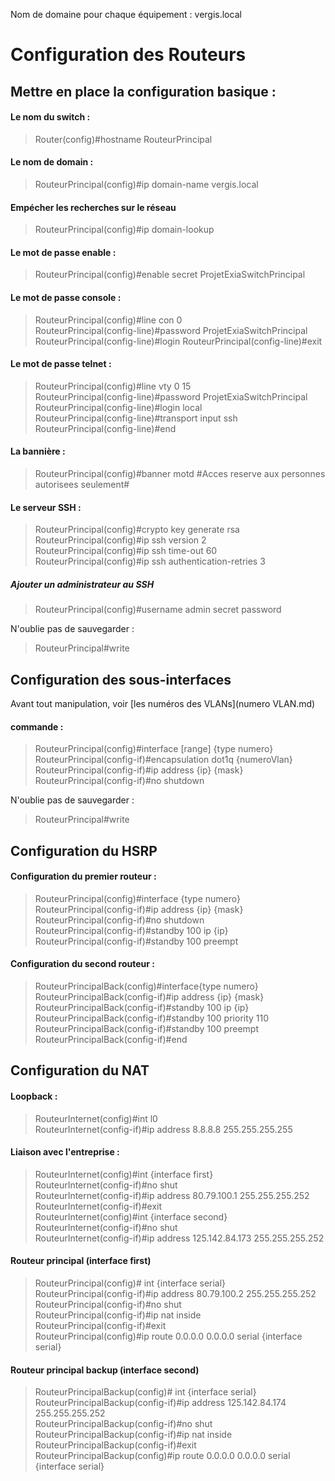 Nom de domaine pour chaque équipement : vergis.local

# Configuration des Routeurs
## Mettre en place la configuration basique :
#### Le nom du switch :
> Router(config)#hostname RouteurPrincipal

#### Le nom de domain :
> RouteurPrincipal(config)#ip domain-name vergis.local

#### Empécher les recherches sur le réseau
> RouteurPrincipal(config)#ip domain-lookup

#### Le mot de passe enable :
> RouteurPrincipal(config)#enable secret ProjetExiaSwitchPrincipal

#### Le mot de passe console :
> RouteurPrincipal(config)#line con 0  
RouteurPrincipal(config-line)#password ProjetExiaSwitchPrincipal  
RouteurPrincipal(config-line)#login
RouteurPrincipal(config-line)#exit

#### Le mot de passe telnet :
> RouteurPrincipal(config)#line vty 0 15  
RouteurPrincipal(config-line)#password ProjetExiaSwitchPrincipal  
RouteurPrincipal(config-line)#login local  
RouteurPrincipal(config-line)#transport input ssh  
RouteurPrincipal(config-line)#end

#### La bannière :
> RouteurPrincipal(config)#banner motd #Acces reserve aux personnes autorisees seulement#

#### Le serveur SSH :
> RouteurPrincipal(config)#crypto key generate rsa  
RouteurPrincipal(config)#ip ssh version 2  
RouteurPrincipal(config)#ip ssh time-out 60  
RouteurPrincipal(config)#ip ssh authentication-retries 3  

##### Ajouter un administrateur au SSH
> RouteurPrincipal(config)#username admin secret password

N'oublie pas de sauvegarder :  
> RouteurPrincipal#write

## Configuration des sous-interfaces
Avant tout manipulation, voir [les numéros des VLANs](numero VLAN.md)
#### commande :
> RouteurPrincipal(config)#interface [range] {type numero}  
RouteurPrincipal(config-if)#encapsulation dot1q {numeroVlan}   
RouteurPrincipal(config-if)#ip address {ip} {mask}  
RouteurPrincipal(config-if)#no shutdown

N'oublie pas de sauvegarder :  
> RouteurPrincipal#write

## Configuration du HSRP
#### Configuration du premier routeur :
> RouteurPrincipal(config)#interface {type numero}  
RouteurPrincipal(config-if)#ip address {ip} {mask}  
RouteurPrincipal(config-if)#no shutdown  
RouteurPrincipal(config-if)#standby 100 ip {ip}  
RouteurPrincipal(config-if)#standby 100 preempt  

#### Configuration du second routeur :
> RouteurPrincipalBack(config)#interface{type numero}  
RouteurPrincipalBack(config-if)#ip address {ip} {mask}  
RouteurPrincipalBack(config-if)#standby 100 ip {ip}  
RouteurPrincipalBack(config-if)#standby 100 priority 110  
RouteurPrincipalBack(config-if)#standby 100 preempt  
RouteurPrincipalBack(config-if)#end  

## Configuration du NAT
#### Loopback :
> RouteurInternet(config)#int l0  
RouteurInternet(config-if)#ip address 8.8.8.8 255.255.255.255  

#### Liaison avec l'entreprise :
> RouteurInternet(config)#int {interface first}  
RouteurInternet(config-if)#no shut  
RouteurInternet(config-if)#ip address 80.79.100.1 255.255.255.252  
RouteurInternet(config-if)#exit  
RouteurInternet(config)#int {interface second}  
RouteurInternet(config-if)#no shut  
RouteurInternet(config-if)#ip address 125.142.84.173 255.255.255.252 

#### Routeur principal (interface first)
> RouteurPrincipal(config)# int {interface serial}  
RouteurPrincipal(config-if)#ip address 80.79.100.2 255.255.255.252  
RouteurPrincipal(config-if)#no shut  
RouteurPrincipal(config-if)#ip nat inside  
RouteurPrincipal(config-if)#exit  
RouteurPrincipal(config)#ip route 0.0.0.0 0.0.0.0 serial {interface serial}  

#### Routeur principal backup (interface second)
> RouteurPrincipalBackup(config)# int {interface serial}  
RouteurPrincipalBackup(config-if)#ip address 125.142.84.174 255.255.255.252  
RouteurPrincipalBackup(config-if)#no shut  
RouteurPrincipalBackup(config-if)#ip nat inside  
RouteurPrincipalBackup(config-if)#exit  
RouteurPrincipalBackup(config)#ip route 0.0.0.0 0.0.0.0 serial {interface serial}  
